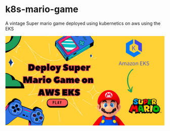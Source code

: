 # k8s-mario-game

A vintage Super mario game deployed using kubernetics on aws using the EKS


![Step 3 screenshot](<Screenshot from 2023-12-14 06-51-32.png>)